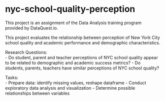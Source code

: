 # nyc-school-quality-perception
<p> This project is an assignment of the Data Analysis training program provided by DataQuest.io.</p>

<p> This project evaluates the relationship between perception of New York City school quality and academic performance and demographic characteristics.</p>

<p> Research Questions: <br>
- Do student, parent and teacher perceptions of NYC school quality appear to be related to demographic and academic success metrics?
- Do students, parents, teachers have similar perceptions of NYC school quality? </p>

<p> Tasks: <br>
- Prepare data: identify missing values, reshape dataframe
- Conduct exploratory data analysis and visualization
- Determine possible relationships between variables </p>
